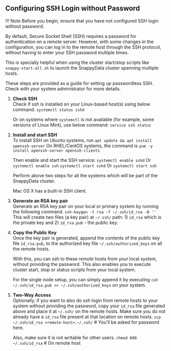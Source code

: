 <a id="ssh"></a>
## Configuring SSH Login without Password

!!! Note
	Before you begin, ensure that you have not configured SSH login without password.

By default, Secure Socket Shell (SSH) requires a password for authentication on a remote server.
However, with some changes in the configuration, you can log in to the remote host through the SSH protocol, without having to enter your SSH password multiple times.

This is specially helpful when using the cluster start/stop scripts like `snappy-start-all.sh` to launch the SnappyData cluster spanning multiple hosts.

These steps are provided as a guide for setting up passwordless SSH. Check with your system administrator for more details.

1. **Check SSH** <br>
    Check if ssh is installed on your Linux-based host(s) using below command.
        `systemctl status sshd`

    Or on systems where `systemctl` is not available (for example, some versions of Linux Mint), use below command:
        `service ssh status`

2. **Install and start SSH** <br>
	To install SSH on Ubuntu systems, run `apt update && apt install openssh-server`
    On RHEL/CentOS systems, the command is `yum -y install openssh-server openssh-clients`

    Then enable and start the SSH service:
        `systemctl enable sshd` Or `systemctl enable ssh`
        `systemctl start sshd` Or `systemctl start ssh`

    Perform above two steps for all the systems which will be part of the SnappyData cluster.

    Mac OS X has a built-in SSH client.

3. **Generate an RSA key pair**<br>
    Generate an RSA key pair on your local or primary system by running the following command.
        `ssh-keygen -t rsa -f ~/.ssh/id_rsa -N ''`
    This will create two files (a key pair) at `~/.ssh/` path: 1) `id_rsa` which is the private key and 2) `id_rsa.pub` - the public key.

4.  **Copy the Public Key**<br>
    Once the key pair is generated, append the contents of the public key file `id_rsa.pub`, to the authorized key file `~/.ssh/authorized_keys` on all the remote hosts.

    With this, you can ssh to these remote hosts from your local system, without providing the password.
    This also enables you to execute cluster start, stop or status scripts from your local system.

    For the single node setup, you can simply append it by executing `cat ~/.ssh/id_rsa.pub >> ~/.ssh/authorized_keys` on your system.

5. **Two-Way Access**<br>
    Optionally, if you want to also do ssh login from remote hosts to your system without providing the password, copy your `id_rsa` file generated above and place it at `~/.ssh/` on the remote hosts.
    Make sure you do not already have a `id_rsa` file present at that location on remote hosts.
        `scp ~/.ssh/id_rsa <remote-host>:~/.ssh/`    # You'll be asked for password here.

    Also, make sure it is not writable for other users.
        `chmod 600 ~/.ssh/id_rsa`    # On remote host
